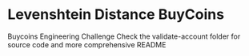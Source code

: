 # Levenshtein Distance BuyCoins
 Buycoins Engineering Challenge
Check the validate-account folder for source code and more comprehensive README